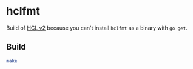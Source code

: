 # hclfmt

Build of [HCL v2](https://github.com/hashicorp/hcl/tree/hcl2) because you can't install `hclfmt` as a binary with `go get`.

## Build

```bash
make
```
